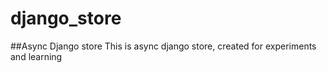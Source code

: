# django_store
##Async Django store
This is async django store, created for experiments and learning
